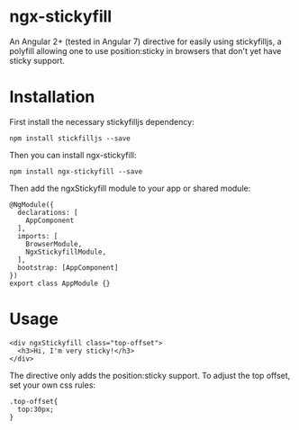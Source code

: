 # ngx-stickyfill

An Angular 2+ (tested in Angular 7) directive for easily using stickyfilljs, a polyfill allowing one to use position:sticky in browsers that don't yet have sticky support.

# Installation
First install the necessary stickyfilljs dependency:

```
npm install stickfilljs --save
```

Then you can install ngx-stickyfill:

```
npm install ngx-stickyfill --save
```

Then add the ngxStickyfill module to your app or shared module:

```
@NgModule({
  declarations: [
    AppComponent
  ],
  imports: [
    BrowserModule,
    NgxStickyfillModule,
  ],
  bootstrap: [AppComponent]
})
export class AppModule {}
```

# Usage
```
<div ngxStickyfill class="top-offset">
  <h3>Hi, I'm very sticky!</h3>
</div>
```

The directive only adds the position:sticky support. To adjust the top offset, set your own css rules:

```
.top-offset{
  top:30px;
}
```
